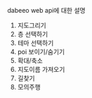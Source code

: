 dabeeo web api에 대한 설명

1. 지도그리기  
2. 층 선택하기     
3. 테마 선택하기  
4. poi 보이기/숨기기  
5. 확대/축소   
6. 지도이름 가져오기  
7. 길찾기  
8. 모의주행  

